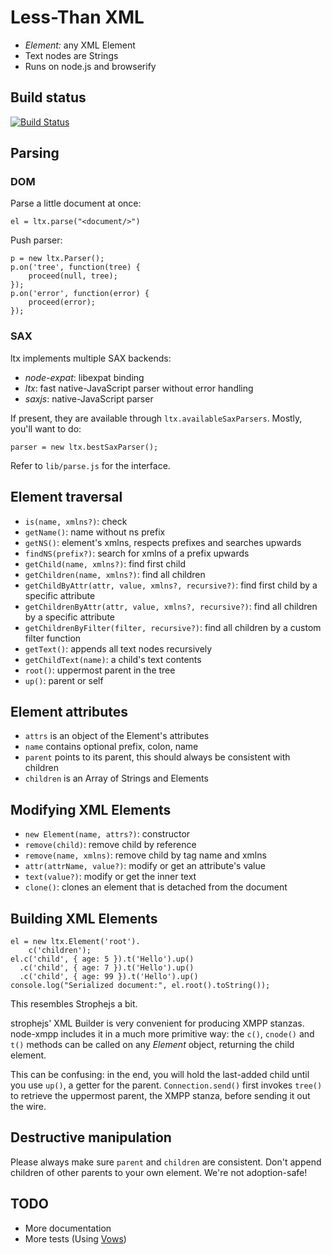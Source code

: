 # Less-Than XML

* *Element:* any XML Element
* Text nodes are Strings
* Runs on node.js and browserify

## Build status

[![Build Status](https://secure.travis-ci.org/node-xmpp/ltx.png)](http://travis-ci.org/node-xmpp/ltx)

## Parsing

### DOM

Parse a little document at once:

    el = ltx.parse("<document/>")

Push parser:

	p = new ltx.Parser();
	p.on('tree', function(tree) {
		proceed(null, tree);
	});
	p.on('error', function(error) {
		proceed(error);
	});

### SAX

ltx implements multiple SAX backends:

* *node-expat*: libexpat binding
* *ltx*: fast native-JavaScript parser without error handling
* *saxjs*: native-JavaScript parser

If present, they are available through
`ltx.availableSaxParsers`. Mostly, you'll want to do:

    parser = new ltx.bestSaxParser();

Refer to `lib/parse.js` for the interface.


## Element traversal

* `is(name, xmlns?)`: check
* `getName()`: name without ns prefix
* `getNS()`: element's xmlns, respects prefixes and searches upwards
* `findNS(prefix?)`: search for xmlns of a prefix upwards
* `getChild(name, xmlns?)`: find first child
* `getChildren(name, xmlns?)`: find all children
* `getChildByAttr(attr, value, xmlns?, recursive?)`: find first child by a specific attribute
* `getChildrenByAttr(attr, value, xmlns?, recursive?)`: find all children by a specific attribute
* `getChildrenByFilter(filter, recursive?)`: find all children by a custom filter function
* `getText()`: appends all text nodes recursively
* `getChildText(name)`: a child's text contents
* `root()`: uppermost parent in the tree
* `up()`: parent or self


## Element attributes

* `attrs` is an object of the Element's attributes
* `name` contains optional prefix, colon, name
* `parent` points to its parent, this should always be consistent with
  children
* `children` is an Array of Strings and Elements

## Modifying XML Elements

* `new Element(name, attrs?)`: constructor
* `remove(child)`: remove child by reference
* `remove(name, xmlns)`: remove child by tag name and xmlns
* `attr(attrName, value?)`: modify or get an attribute's value
* `text(value?)`: modify or get the inner text
* `clone()`: clones an element that is detached from the document

## Building XML Elements

    el = new ltx.Element('root').
		c('children');
	el.c('child', { age: 5 }).t('Hello').up()
	  .c('child', { age: 7 }).t('Hello').up()
	  .c('child', { age: 99 }).t('Hello').up()
	console.log("Serialized document:", el.root().toString());

This resembles Strophejs a bit.

strophejs' XML Builder is very convenient for producing XMPP
stanzas. node-xmpp includes it in a much more primitive way: the
`c()`, `cnode()` and `t()` methods can be called on any *Element*
object, returning the child element.

This can be confusing: in the end, you will hold the last-added child
until you use `up()`, a getter for the parent. `Connection.send()`
first invokes `tree()` to retrieve the uppermost parent, the XMPP
stanza, before sending it out the wire.


## Destructive manipulation

Please always make sure `parent` and `children` are consistent. Don't
append children of other parents to your own element. We're not
adoption-safe!


## TODO

* More documentation
* More tests (Using [Vows](http://vowsjs.org/))


